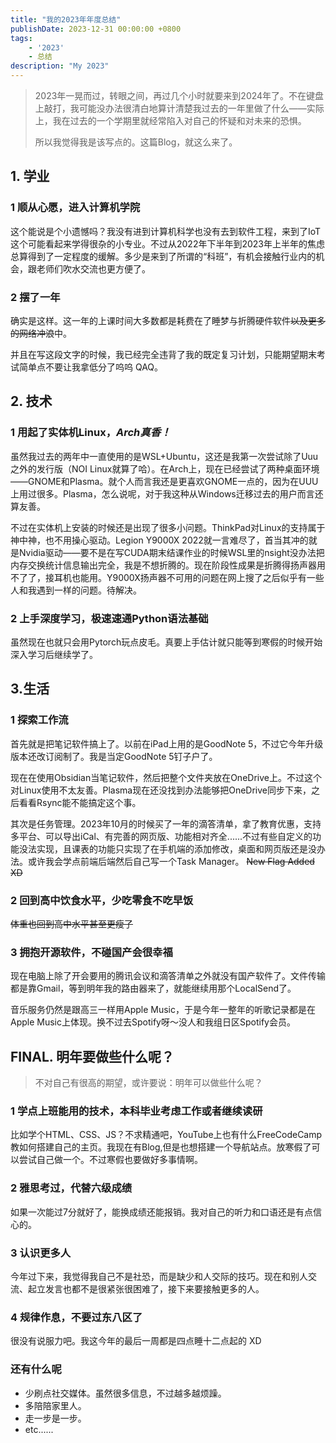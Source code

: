 ```yaml
---
title: "我的2023年年度总结"
publishDate: 2023-12-31 00:00:00 +0800
tags: 
    - '2023'
    - 总结
description: "My 2023"
---
```


> 2023年一晃而过，转眼之间，再过几个小时就要来到2024年了。不在键盘上敲打，我可能没办法很清白地算计清楚我过去的一年里做了什么——实际上，我在过去的一个学期里就经常陷入对自己的怀疑和对未来的恐惧。
>
> 所以我觉得我是该写点的。这篇Blog，就这么来了。

## 1. 学业

### 1 顺从心愿，进入计算机学院

这个能说是个小遗憾吗？我没有进到计算机科学也没有去到软件工程，来到了IoT这个可能看起来学得很杂的小专业。不过从2022年下半年到2023年上半年的焦虑总算得到了一定程度的缓解。多少是来到了所谓的“科班”，有机会接触行业内的机会，跟老师们吹水交流也更方便了。

### 2 摆了一年

确实是这样。这一年的上课时间大多数都是耗费在了睡梦与折腾硬件软件~~以及更多的网络冲浪~~中。

并且在写这段文字的时候，我已经完全违背了我的既定复习计划，只能期望期末考试简单点不要让我拿低分了呜呜 QAQ。

## 2. 技术

### 1 用起了实体机Linux，*Arch真香！*

虽然我过去的两年中一直使用的是WSL+Ubuntu，这还是我第一次尝试除了Uuu之外的发行版（NOI Linux就算了哈）。在Arch上，现在已经尝试了两种桌面环境——GNOME和Plasma。就个人而言我还是更喜欢GNOME一点的，因为在UUU上用过很多。Plasma，怎么说呢，对于我这种从Windows迁移过去的用户而言还算友善。

不过在实体机上安装的时候还是出现了很多小问题。ThinkPad对Linux的支持属于神中神，也不用操心驱动。Legion Y9000X 2022就一言难尽了，首当其冲的就是Nvidia驱动——要不是在写CUDA期末结课作业的时候WSL里的nsight没办法把内存交换统计信息输出完全，我是不想折腾的。现在阶段性成果是折腾得扬声器用不了了，接耳机也能用。Y9000X扬声器不可用的问题在网上搜了之后似乎有一些人和我遇到一样的问题。待解决。

### 2 上手深度学习，极速速通Python语法基础

虽然现在也就只会用Pytorch玩点皮毛。真要上手估计就只能等到寒假的时候开始深入学习后继续学了。

## 3.生活

### 1 探索工作流

首先就是把笔记软件搞上了。以前在iPad上用的是GoodNote 5，不过它今年升级版本还改订阅制了。我是当定GoodNote 5钉子户了。

现在在使用Obsidian当笔记软件，然后把整个文件夹放在OneDrive上。不过这个对Linux使用不太友善。Plasma现在还没找到办法能够把OneDrive同步下来，之后看看Rsync能不能搞定这个事。

其次是任务管理。2023年10月的时候买了一年的滴答清单，拿了教育优惠，支持多平台、可以导出iCal、有完善的网页版、功能相对齐全......不过有些自定义的功能没法实现，且课表的功能只实现了在手机端的添加修改，桌面和网页版还是没办法。或许我会学点前端后端然后自己写一个Task Manager。 ~~New Flag Added XD~~

### 2 回到高中饮食水平，少吃零食不吃早饭

~~体重也回到高中水平甚至更瘦了~~

### 3 拥抱开源软件，不碰国产会很幸福

现在电脑上除了开会要用的腾讯会议和滴答清单之外就没有国产软件了。文件传输都是靠Gmail，等到明年我的路由器来了，就能继续用那个LocalSend了。

音乐服务仍然是跟高三一样用Apple Music，于是今年一整年的听歌记录都是在Apple Music上体现。换不过去Spotify呀～没人和我组日区Spotify会员。

## FINAL. 明年要做些什么呢？

> 不对自己有很高的期望，或许要说：明年可以做些什么呢？

### 1 学点上班能用的技术，本科毕业考虑工作或者继续读研

比如学个HTML、CSS、JS？不求精通吧，YouTube上也有什么FreeCodeCamp教如何搭建自己的主页。我现在有Blog,但是也想搭建一个导航站点。放寒假了可以尝试自己做一个。不过寒假也要做好多事情啊。

### 2 雅思考过，代替六级成绩

如果一次能过7分就好了，能换成绩还能报销。我对自己的听力和口语还是有点信心的。

### 3 认识更多人

今年过下来，我觉得我自己不是社恐，而是缺少和人交际的技巧。现在和别人交流、起立发言也都不是很紧张很困难了，接下来要接触更多的人。

### 4 规律作息，不要过东八区了

很没有说服力吧。我这今年的最后一周都是四点睡十二点起的 XD

### 还有什么呢

- 少刷点社交媒体。虽然很多信息，不过越多越烦躁。
- 多陪陪家里人。
- 走一步是一步。
- etc......